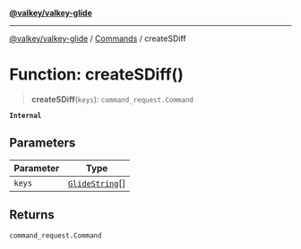 [**@valkey/valkey-glide**](../../README.md)

***

[@valkey/valkey-glide](../../modules.md) / [Commands](../README.md) / createSDiff

# Function: createSDiff()

> **createSDiff**(`keys`): `command_request.Command`

**`Internal`**

## Parameters

| Parameter | Type |
| ------ | ------ |
| `keys` | [`GlideString`](../../BaseClient/type-aliases/GlideString.md)[] |

## Returns

`command_request.Command`
